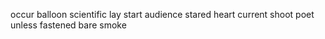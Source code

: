 occur balloon scientific lay start audience stared heart current shoot poet unless fastened bare smoke